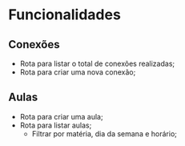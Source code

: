 # Funcionalidades

## Conexões
- Rota para listar o total de conexões realizadas;
- Rota para criar uma nova conexão;

## Aulas
- Rota para criar uma aula;
- Rota para listar aulas;
  - Filtrar por matéria, dia da semana e horário;



